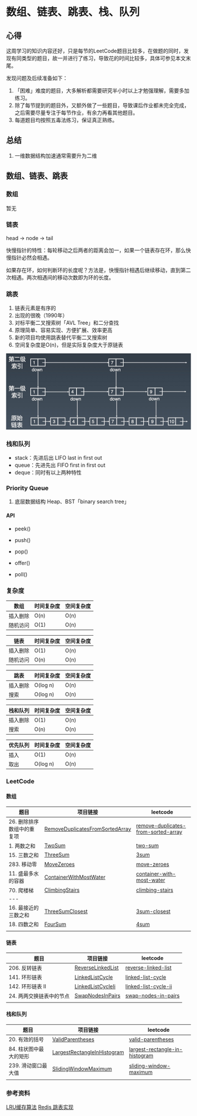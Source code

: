 # 数组、链表、跳表、栈、队列

## 心得
这周学习的知识内容还好，只是每节的LeetCode题目比较多，在做题的同时，发现有同类型的题目，故一并进行了练习，导致花的时间比较多，具体可参见本文末尾。

发现问题及后续准备如下：
1. 「困难」难度的题目，大多解析都需要研究半小时以上才勉强理解，需要多加练习。
2. 除了每节提到的题目外，又额外做了一些题目，导致课后作业都未完全完成，之后需要尽量专注于每节作业，有余力再看其他题目。
3. 每道题目均按照五毒法练习，保证真正熟练。


## 总结
1. 一维数据结构加速通常需要升为二维

## 数组、链表、跳表

### 数组
暂无

### 链表

head -> node -> tail

快慢指针的特性：每轮移动之后两者的距离会加一，如果一个链表存在环，那么快慢指针必然会相遇。

如果存在环，如何判断环的长度呢？方法是，快慢指针相遇后继续移动，直到第二次相遇。两次相遇间的移动次数即为环的长度。

### 跳表
1. 链表元素是有序的
2. 出现的很晚（1990年）
3. 对标平衡二叉搜索树「AVL Tree」和二分查找
4. 原理简单、容易实现、方便扩展、效率更高
5. 新的项目均使用跳表替代平衡二叉搜索树
6. 空间复杂度是O(n)，但是实际复杂度大于原链表

![](./photo/理想跳表.jpg)

### 栈和队列

- stack：先进后出 LIFO last in first out
- queue：先进先出 FIFO first in first out
- deque：同时有以上两种特性

### Priority Queue
1. 底层数据结构 Heap、BST「binary search tree」

#### API

- peek()

- push()
- pop()

- offer()
- poll()

### 复杂度

| 数组 | 时间复杂度 | 空间复杂度 |
|---|---|---|
| 插入删除 | O(n) | O(n) |
| 随机访问 | O(1) | O(n) |

| 链表 | 时间复杂度 | 空间复杂度 |
|---|---|---|
| 插入删除 | O(1) | O(n) |
| 随机访问 | O(n) | O(n) |

| 跳表 | 时间复杂度 | 空间复杂度 |
|---|---|---|
| 插入删除 | O(log n) | O(n) |
| 搜索 | O(log n) | O(n) |

| 栈和队列 | 时间复杂度 | 空间复杂度 |
|---|---|---|
| 插入删除 | O(1) | O(n) |
| 搜索 | O(n) | O(n) |

| 优先队列 | 时间复杂度 | 空间复杂度 |
|---|---|---|
| 插入 | O(1) | O(n) |
| 取出 | O(log n) | O(n) |

### LeetCode

#### 数组
| 题目 | 项目链接 | leetcode |
|---|---|---|
| 26. 删除排序数组中的重复项 | [RemoveDuplicatesFromSortedArray](leetcode/RemoveDuplicatesFromSortedArray.java) | [remove-duplicates-from-sorted-array](https://leetcode-cn.com/problems/remove-duplicates-from-sorted-array/) |
| 1. 两数之和 | [TwoSum](leetcode/TwoSum.java) | [two-sum](https://leetcode-cn.com/problems/two-sum/) |
| 15. 三数之和 | [ThreeSum](leetcode/ThreeSum.java) | [3sum](https://leetcode-cn.com/problems/3sum/) |
| 283. 移动零 | [MoveZeroes](leetcode/MoveZeroes.java) | [move-zeroes](https://leetcode-cn.com/problems/move-zeroes/) |
| 11. 盛最多水的容器 | [ContainerWithMostWater](leetcode/ContainerWithMostWater.java) | [container-with-most-water](https://leetcode-cn.com/problems/container-with-most-water/) |
| 70. 爬楼梯 | [ClimbingStairs](leetcode/ClimbingStairs.java) | [climbing-stairs](https://leetcode-cn.com/problems/climbing-stairs/) |
|---|||
| 16. 最接近的三数之和 | [ThreeSumClosest](leetcode/ThreeSumClosest.java) | [3sum-closest](https://leetcode-cn.com/problems/3sum-closest/) |
| 18. 四数之和 | [FourSum](leetcode/FourSum.java) | [4sum](https://leetcode-cn.com/problems/4sum/) |
|  |  |  |

#### 链表
| 题目 | 项目链接 | leetcode |
|---|---|---|
| 206. 反转链表 | [ReverseLinkedList](leetcode/ReverseLinkedList.java) | [reverse-linked-list](https://leetcode-cn.com/problems/reverse-linked-list/) |
| 141. 环形链表 | [LinkedListCycle](leetcode/LinkedListCycle.java) | [linked-list-cycle](https://leetcode-cn.com/problems/linked-list-cycle/) |
| 142. 环形链表 II | [LinkedListCycleIi](leetcode/LinkedListCycleIi.java) | [linked-list-cycle-ii](https://leetcode-cn.com/problems/linked-list-cycle-ii/) |
| 24. 两两交换链表中的节点 | [SwapNodesInPairs](leetcode/SwapNodesInPairs.java) | [swap-nodes-in-pairs](https://leetcode-cn.com/problems/swap-nodes-in-pairs/) |
|  |  |  |

#### 栈和队列
| 题目 | 项目链接 | leetcode |
|---|---|---|
| 20. 有效的括号 | [ValidParentheses](leetcode/ValidParentheses.java) | [valid-parentheses](https://leetcode-cn.com/problems/valid-parentheses/) |
| 84. 柱状图中最大的矩形 | [LargestRectangleInHistogram](leetcode/LargestRectangleInHistogram.java) | [largest-rectangle-in-histogram](https://leetcode-cn.com/problems/largest-rectangle-in-histogram/) |
| 239. 滑动窗口最大值 | [SlidingWindowMaximum](leetcode/SlidingWindowMaximum.java) | [sliding-window-maximum](https://leetcode-cn.com/problems/sliding-window-maximum/) |
|  |  |  |




### 参考资料
[LRU缓存算法](https://www.jianshu.com/p/b1ab4a170c3c)
[Redis 跳表实现](https://redisbook.readthedocs.io/en/latest/internal-datastruct/skiplist.html)
